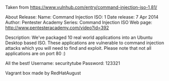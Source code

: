 Taken from https://www.vulnhub.com/entry/command-injection-iso-1,81/ 

About Release:
    Name: Command Injection ISO: 1
    Date release: 7 Apr 2014
    Author: Pentester Academy
    Series: Command Injection ISO
    Web page: http://www.pentesteracademy.com/video?id=392

Description:
We've packaged 10 real world applications into an Ubuntu Desktop based ISO. These applications are vulnerable to command injection attacks which you will need to find and exploit. Please note that not all applications are on port 80 :)

All the best!
Username: securitytube Password: 123321
 
Vagrant box made by RedHatAugust
